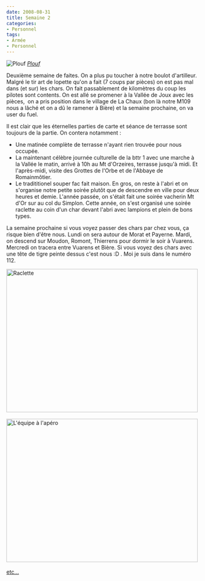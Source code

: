 ```yaml
---
date: 2008-08-31
title: Semaine 2
categories:
- Personnel
tags:
- Armée
- Personnel
---
```

<img src="https://farm4.static.flickr.com/3293/2810770612_75c14b36de.jpg" alt="Plouf" />
<em><a title="photo sharing" href="https://www.flickr.com/photos/alienlebarge/2810770612/">Plouf</a></em>

Deuxième semaine de faites.
On a plus pu toucher à notre boulot d'artilleur. Malgré le tir art de lopette qu'on a fait (7 coups par pièces) on est pas mal dans (et sur) les chars. On fait passablement de kilomètres du coup les pilotes sont contents. On est allé se promener à la Vallée de Joux avec les pièces,  on a pris position dans le village de La Chaux (bon là notre M109 nous a lâché et on a dû le ramener à Bière) et la semaine prochaine, on va user du fuel.

Il est clair que les éternelles parties de carte et séance de terrasse sont toujours de la partie. On contera notamment :
<ul>
	<li>Une matinée complète de terrasse n'ayant rien trouvée pour nous occupée.</li>
	<li>La maintenant célèbre journée culturelle de la bttr 1 avec une marche à la Vallée le matin, arrivé à 10h au Mt d'Orzeires, terrasse jusqu'à midi. Et l'après-midi, visite des Grottes de l'Orbe et de l'Abbaye de Romainmôtier.</li>
	<li>Le tradititionel souper fac fait maison. En gros, on reste à l'abri et on s'organise notre petite soirée plutôt que de descendre en ville pour deux heures et demie. L'année passée, on s'était fait une soirée vacherin Mt d'Or sur au col du Simplon. Cette année, on s'est organisé une soirée raclette au coin d'un char devant l'abri avec lampions et plein de bons types.</li>
</ul>
La semaine prochaine si vous voyez passer des chars par chez vous, ça risque bien d'être nous. Lundi on sera autour de Morat et Payerne. Mardi, on descend sur Moudon, Romont, Thierrens pour dormir le soir à Vuarens. Mercredi on tracera entre Vuarens et Bière. Si vous voyez des chars avec une tête de tigre peinte dessus c'est nous :D . Moi je suis dans le numéro 112.

<!--more-->

<a class="tt-flickr tt-flickr-Medium" href="https://www.flickr.com/photos/alienlebarge/2810762434/"><img src="https://farm4.static.flickr.com/3239/2810762434_7886285787.jpg" border="0" alt="Raclette" width="500" height="375" /></a> 

<a class="tt-flickr tt-flickr-Medium" href="https://www.flickr.com/photos/alienlebarge/2809911245/"><img src="https://farm4.static.flickr.com/3269/2809911245_d542f141ff.jpg" border="0" alt="L'équipe à l'apéro" width="500" height="375" /></a> 

<a title="Le reste des photos sur Flickr" href="https://www.flickr.com/photos/alienlebarge/sets/72157606887840177/">etc...</a>
